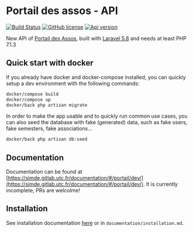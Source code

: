 # Portail des assos - API

[![Build Status](https://travis-ci.org/simde-utc/portail.svg?branch=master)](https://travis-ci.org/simde-utc/portail)
[![GitHub license](https://img.shields.io/github/license/simde-utc/portail.svg)](https://github.com/simde-utc/portail/blob/develop/LICENSE)
[![Api version](https://img.shields.io/badge/version%20api-v1-blue.svg)](https://assos.utc.fr/api/v1)

New API of [Portail des Assos](https://assos.utc.fr), built with [Laravel 5.8](https://laravel.com/) and needs at least PHP 7.1.3

## Quick start with docker

If you already have docker and docker-compose installed, you can quickly setup a dev environment with the following commands:

```bash
docker/compose build
docker/compose up
docker/back php artisan migrate
```

In order to make the app usable and to quickly run common use cases, you can also seed the database with fake (generated) data, such as fake users, fake semesters, fake associations...

```bash
docker/back php artisan db:seed
```

## Documentation

Documentation can be found at [https://simde.gitlab.utc.fr/documentation/#/portail/dev/](https://simde.gitlab.utc.fr/documentation/#/portail/dev/). It is currently incomplete, PRs are welcolme!

## Installation 

See installation documentation [here](https://simde.gitlab.utc.fr/documentation/#/portail/dev/installation) or in `documentation/installation.md`.
